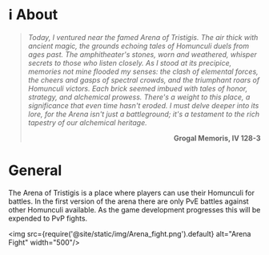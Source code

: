 # ℹ️ About


> _Today, I ventured near the famed Arena of Tristigis. The air thick with ancient magic, the grounds echoing tales of Homunculi duels from ages past. The amphitheater's stones, worn and weathered, whisper secrets to those who listen closely. As I stood at its precipice, memories not mine flooded my senses: the clash of elemental forces, the cheers and gasps of spectral crowds, and the triumphant roars of Homunculi victors. Each brick seemed imbued with tales of honor, strategy, and alchemical prowess. There's a weight to this place, a significance that even time hasn't eroded. I must delve deeper into its lore, for the Arena isn't just a battleground; it's a testament to the rich tapestry of our alchemical heritage._  
>
> <div align="right"><b>Grogal Memoris, IV 128-3</b></div>

  
# General

The Arena of Tristigis is a place where players can use their Homunculi for battles. 
In the first version of the arena there are only PvE battles against other Homunculi available. 
As the game development progresses this will be expended to PvP fights. 


<img src={require('@site/static/img/Arena_fight.png').default} alt="Arena Fight" width="500"/>





